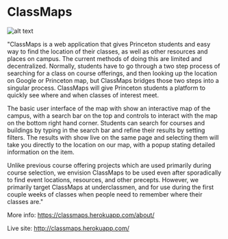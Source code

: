 # ClassMaps
![alt text](https://raw.githubusercontent.com/DavidTodd26/ClassMaps/master/classes/homescreen.png)

"ClassMaps is a web application that gives Princeton students and easy way to find the location of their classes, as well as other resources and places on campus. The current methods of doing this are limited and decentralized. Normally, students have to go through a two step process of searching for a class on course offerings, and then looking up the location on Google or Princeton map, but ClassMaps bridges those two steps into a singular process. ClassMaps will give Princeton students a platform to quickly see where and when classes of interest meet. 
 
The basic user interface of the map with show an interactive map of the campus, with a search bar on the top and controls to interact with the map on the bottom right hand corner. Students can search for courses and buildings by typing in the search bar and refine their results by setting filters. The results with show live on the same page and selecting them will take you directly to the location on our map, with a popup stating detailed information on the item.
 
Unlike previous course offering projects which are used primarily during course selection, we envision ClassMaps to be used even after sporadically to find event locations, resources, and other precepts. However, we primarily target ClassMaps at underclassmen, and for use during the first couple weeks of classes when people need to remember where their classes are."

More info:
https://classmaps.herokuapp.com/about/

Live site:
http://classmaps.herokuapp.com/
